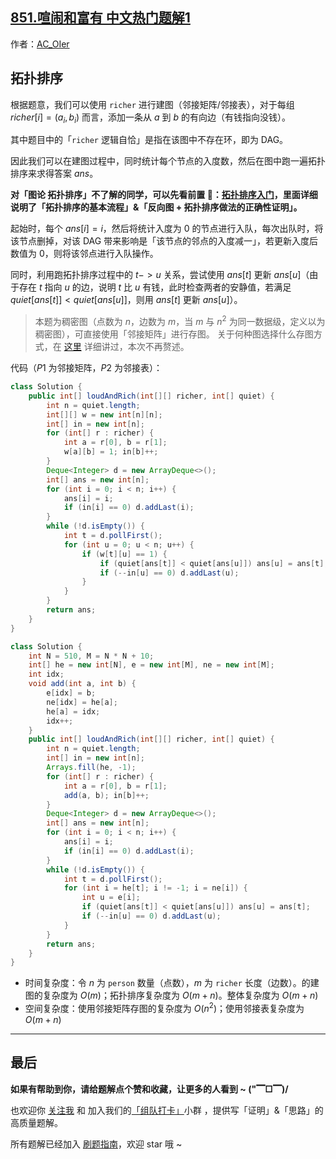 ## [851.喧闹和富有 中文热门题解1](https://leetcode.cn/problems/loud-and-rich/solutions/100000/gong-shui-san-xie-tuo-bu-pai-xu-yun-yong-ylih)

作者：[AC_OIer](https://leetcode.cn/u/AC_OIer)
## 拓扑排序

根据题意，我们可以使用 `richer` 进行建图（邻接矩阵/邻接表），对于每组 $richer[i] = (a_i, b_i)$ 而言，添加一条从 $a$ 到 $b$ 的有向边（有钱指向没钱）。

其中题目中的「`richer` 逻辑自恰」是指在该图中不存在环，即为 DAG。

因此我们可以在建图过程中，同时统计每个节点的入度数，然后在图中跑一遍拓扑排序来求得答案 $ans$。

**对「图论 拓扑排序」不了解的同学，可以先看前置 🧀：[拓扑排序入门](https%3A//mp.weixin.qq.com/s?__biz%3DMzU4NDE3MTEyMA%3D%3D%26mid%3D2247489706%26idx%3D1%26sn%3D771cd807f39d1ca545640c0ef7e5baec)，里面详细说明了「拓扑排序的基本流程」&「反向图 + 拓扑排序做法的正确性证明」。**

起始时，每个 $ans[i] = i$，然后将统计入度为 $0$ 的节点进行入队，每次出队时，将该节点删掉，对该 DAG 带来影响是「该节点的邻点的入度减一」，若更新入度后数值为 $0$，则将该邻点进行入队操作。

同时，利用跑拓扑排序过程中的 $t -> u$ 关系，尝试使用 $ans[t]$ 更新 $ans[u]$（由于存在 $t$ 指向 $u$ 的边，说明 $t$ 比 $u$ 有钱，此时检查两者的安静值，若满足 $quiet[ans[t]] < quiet[ans[u]]$，则用 $ans[t]$ 更新 $ans[u]$）。

> 本题为稠密图（点数为 $n$，边数为 $m$，当 $m$ 与 $n^2$ 为同一数据级，定义以为稠密图），可直接使用「邻接矩阵」进行存图。
关于何种图选择什么存图方式，在 [这里](https%3A//mp.weixin.qq.com/s?__biz%3DMzU4NDE3MTEyMA%3D%3D%26mid%3D2247488007%26idx%3D1%26sn%3D9d0dcfdf475168d26a5a4bd6fcd3505d) 详细讲过，本次不再赘述。

代码（$P1$ 为邻接矩阵，$P2$ 为邻接表）：
```Java []
class Solution {
    public int[] loudAndRich(int[][] richer, int[] quiet) {
        int n = quiet.length;
        int[][] w = new int[n][n];
        int[] in = new int[n];
        for (int[] r : richer) {
            int a = r[0], b = r[1];
            w[a][b] = 1; in[b]++;
        }
        Deque<Integer> d = new ArrayDeque<>();
        int[] ans = new int[n];
        for (int i = 0; i < n; i++) {
            ans[i] = i;
            if (in[i] == 0) d.addLast(i);
        }
        while (!d.isEmpty()) {
            int t = d.pollFirst();
            for (int u = 0; u < n; u++) {
                if (w[t][u] == 1) {
                    if (quiet[ans[t]] < quiet[ans[u]]) ans[u] = ans[t];
                    if (--in[u] == 0) d.addLast(u);
                }
            }
        }
        return ans;
    }
}
```
```Java []
class Solution {
    int N = 510, M = N * N + 10;
    int[] he = new int[N], e = new int[M], ne = new int[M];
    int idx;
    void add(int a, int b) {
        e[idx] = b;
        ne[idx] = he[a];
        he[a] = idx;
        idx++;
    }
    public int[] loudAndRich(int[][] richer, int[] quiet) {
        int n = quiet.length;
        int[] in = new int[n];
        Arrays.fill(he, -1);
        for (int[] r : richer) {
            int a = r[0], b = r[1];
            add(a, b); in[b]++;
        }
        Deque<Integer> d = new ArrayDeque<>();
        int[] ans = new int[n];
        for (int i = 0; i < n; i++) {
            ans[i] = i;
            if (in[i] == 0) d.addLast(i);
        }
        while (!d.isEmpty()) {
            int t = d.pollFirst();
            for (int i = he[t]; i != -1; i = ne[i]) {
                int u = e[i];
                if (quiet[ans[t]] < quiet[ans[u]]) ans[u] = ans[t];
                if (--in[u] == 0) d.addLast(u);
            }
        }
        return ans;
    }
}
```
* 时间复杂度：令 $n$ 为 `person` 数量（点数），$m$ 为 `richer` 长度（边数）。的建图的复杂度为 $O(m)$；拓扑排序复杂度为 $O(m + n)$。整体复杂度为 $O(m + n)$
* 空间复杂度：使用邻接矩阵存图的复杂度为 $O(n^2)$；使用邻接表复杂度为 $O(m + n)$

---

## 最后

**如果有帮助到你，请给题解点个赞和收藏，让更多的人看到 ~ ("▔□▔)/**

也欢迎你 [关注我](https://oscimg.oschina.net/oscnet/up-19688dc1af05cf8bdea43b2a863038ab9e5.png) 和 加入我们的[「组队打卡」](https://leetcode-cn.com/u/ac_oier/)小群 ，提供写「证明」&「思路」的高质量题解。

所有题解已经加入 [刷题指南](https://github.com/SharingSource/LogicStack-LeetCode/wiki)，欢迎 star 哦 ~ 